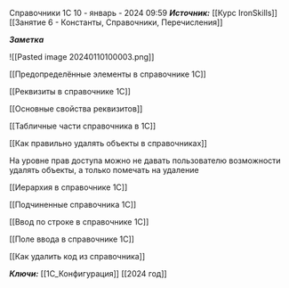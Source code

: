  
Справочники 1С
 10 - январь - 2024  09:59 
***Источник:***  [[Курс IronSkills]] [[Занятие 6 - Константы, Справочники, Перечисления]]

***Заметка*** 

![[Pasted image 20240110100003.png]]

[[Предопределённые элементы в справочнике 1С]]

[[Реквизиты в справочнике 1С]]

[[Основные свойства реквизитов]]

[[Табличные части справочника в 1С]]

[[Как правильно удалять объекты в справочниках]]

На уровне прав доступа можно не давать пользователю возможности удалять объекты, а только помечать на удаление

[[Иерархия в справочнике 1С]]

[[Подчиненные справочника 1С]]

[[Ввод по строке в справочнике 1С]]

[[Поле ввода в справочнике 1С]]

[[Как удалить код из справочника]]

***Ключи:*** [[1С_Конфигурация]] [[2024 год]]